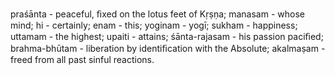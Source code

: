 praśānta - peaceful, ﬁxed on the lotus feet of Kṛṣṇa; manasam - whose mind; hi - certainly; enam - this; yoginam - yogī; sukham - happiness; uttamam - the highest; upaiti - attains; śānta-rajasam - his passion paciﬁed; brahma-bhūtam - liberation by identiﬁcation with the Absolute; akalmaṣam - freed from all past sinful reactions.